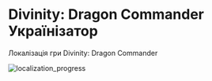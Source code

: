 # Divinity: Dragon Commander Українізатор

Локалізація гри Divinity: Dragon Commander

![localization_progress](https://img.shields.io/badge/localization_progress-2.13%25-white)
